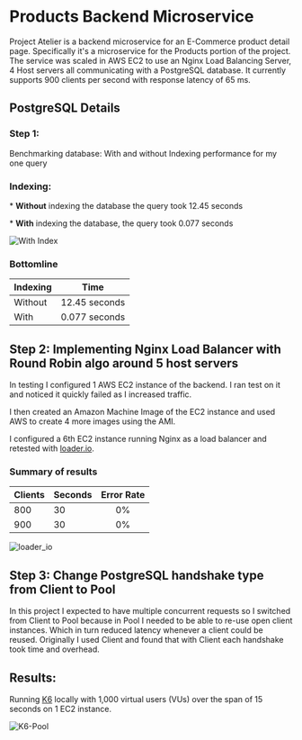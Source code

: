 # Products Backend Microservice

Project Atelier is a backend microservice for an E-Commerce product detail page.  Specifically it's a microservice for the Products portion of the project. The service was scaled in AWS EC2 to use an Nginx Load Balancing Server, 4 Host servers all communicating with a PostgreSQL database. It currently supports 900 clients per second with response latency of 65 ms.

## PostgreSQL Details

### Step 1:
Benchmarking database: With and without Indexing performance for my one query

### Indexing:
\* **Without** indexing the database the query took 12.45 seconds

\* **With** indexing the database, the query took 0.077 seconds

![With Index](images/PGAdmin1.png)

### Bottomline

| Indexing | Time          |
| :---     | :----:        |
| Without  | 12.45 seconds |
| With     | 0.077 seconds |


## Step 2: Implementing Nginx Load Balancer with Round Robin algo around 5 host servers

In testing I configured 1 AWS EC2 instance of the backend.  I ran test on it and noticed it quickly failed as I increased traffic.

I then created an Amazon Machine Image of the EC2 instance and used AWS to create 4 more images using the AMI.

I configured a 6th EC2 instance running Nginx as a load balancer and retested with [loader.io](https://loader.io/).

### Summary of results

| Clients | Seconds | Error Rate |
| :---    | :---    | :----:     |
| 800     | 30      |  0%        |
| 900     | 30      |  0%        |


![loader_io](images/loader_io.png)

## Step 3: Change PostgreSQL handshake type from Client to Pool

In this project I expected to have multiple concurrent requests so I switched from Client to Pool because in Pool I needed to be able to re-use open client instances.  Which in turn reduced latency whenever a client could be reused.  Originally I used Client and found that with Client each handshake took time and overhead.

## Results:
Running [K6](https://k6.io/) locally with 1,000 virtual users (VUs) over the span of 15 seconds on 1 EC2 instance.

![K6-Pool](images/K6_Pool.png)
